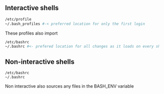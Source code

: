 
## Interactive shells

```bash
/etc/profile
~/.bash_profiles #-< preferred location for only the first login
```
These profiles also import

```bash
/etc/bashrc
~/.bashrc #<- prefered location for all changes as it loads on every shell
```

## Non-interactive shells

    /etc/bashrc
    ~/.bashrc

Non interactive also sources any files in the BASH_ENV variable